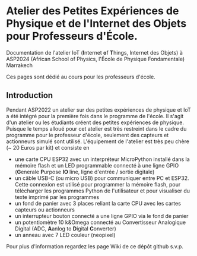 # Atelier des Petites Expériences de Physique et de l'Internet des Objets pour Professeurs d'École.
Documentation de l'atelier IoT (**I**nternet **o**f **T**hings, Internet des Objets) à ASP2024 (African School of Physics, l'École de Physique Fondamentale) Marrakech

Ces pages sont dédié au cours pour les professeurs d'école.

## Introduction
Pendant ASP2022 un atelier sur des petites expériences de physique et IoT a été intégré pour la première fois dans le programme de l'école. Il s'agit d'un atelier ou les étudiants créent des petites expériences de physique. Puisque le temps alloué pour cet atelier est très restreint dans le cadre du programme pour le professeur d'école, seulement des capteurs et actionneurs simulé sont utilisé.
L'équipement de l'atelier est très peu chère (~ 20 Euros par kit) et consiste en
* une carte CPU ESP32 avec un interpréteur MicroPython installé dans la mémoire flash et un LED programmable connecté à une ligne GPIO (**G**enerale **P**urpose **IO** line, ligne d'entrée / sortie digitale)
* un câble USB-C (ou micro USB) pour communiquer entre PC et ESP32. Cette connexion est utilisé pour programmer la mémoire flash, pour télécharger les programmes Python de l'utilisateur et pour visualiser du texte imprimé par les programmes
* un fond de panier avec 3 places reliant la carte CPU avec les cartes capteurs ou actionneurs
* un interrupteur bouton connecté a une ligne GPIO via le fond de panier
* un potentiomètre 10 k&Omega connecté au Convertisseur Analogique Digital (ADC, **A**anlog to **D**igital **C**onverter)
* un anneau avec 7 LED couleur (neopixel)

Pour plus d'information regardez les page Wiki de ce dépôt github s.v.p.
